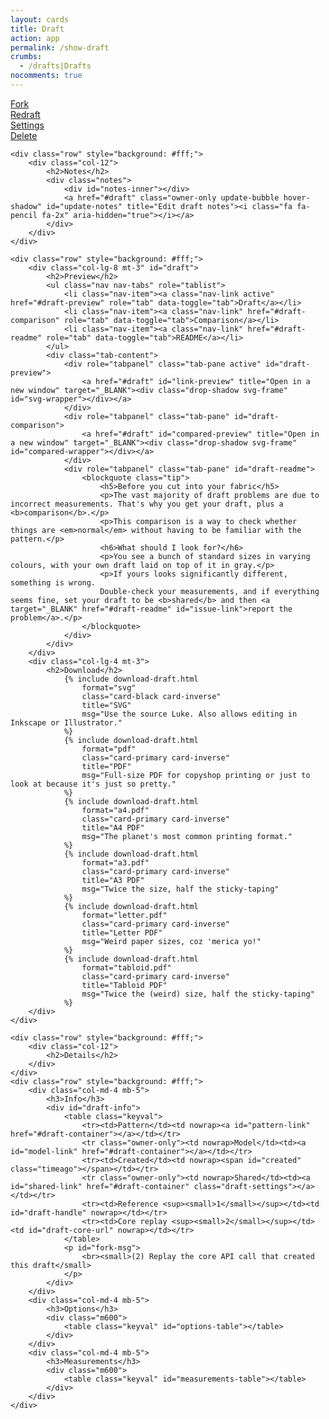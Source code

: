 ```yaml
---
layout: cards
title: Draft
action: app
permalink: /show-draft
crumbs:
  - /drafts|Drafts
nocomments: true
---
```

<div class="container" id="draft-container" >
    <div class="row owner-only mb-5" id="draft-header">
        <div class="col-xl-10 offset-xl-1 col-lg-12" id="draft-actions">
                    <div class="row mb-3">
                        <div class="col-lg-3 col-md-3 col-6">
                            <a href="#draft-container" id="fork-btn"     class="drop-shadow btn btn-block btn-info mt-3 modal light"><i class="fa fa-code-fork" aria-hidden="true"></i> Fork</a>
                        </div>
                        <div class="col-lg-3 col-md-3 col-6">
                            <a href="#draft-container" id="redraft-btn"  class="drop-shadow btn btn-block btn-info mt-3 modal light"><i class="fa fa-repeat" aria-hidden="true"></i> Redraft</a>
                        </div>
                        <div class="col-lg-3 col-md-3 col-6">
                            <a href="#draft-container" id="settings-btn" class="drop-shadow draft-settings btn btn-block btn-primary mt-3 modal light"><i class="fa fa-wrench" aria-hidden="true"></i> Settings</a>
                        </div>
                        <div class="col-lg-3 col-md-3 col-6">
                            <a href="#draft-container" id="delete-btn"   class="drop-shadow btn btn-block btn-danger mt-3 modal light"><i class="fa fa-trash-o" aria-hidden="true"></i> Delete</a>
                        </div>
                    </div>
        </div>
    </div>

    <div class="row" style="background: #fff;">
        <div class="col-12">
            <h2>Notes</h2>
            <div class="notes">
                <div id="notes-inner"></div>
                <a href="#draft" class="owner-only update-bubble hover-shadow" id="update-notes" title="Edit draft notes"><i class="fa fa-pencil fa-2x" aria-hidden="true"></i></a>
            </div>
        </div>
    </div>

    <div class="row" style="background: #fff;">
        <div class="col-lg-8 mt-3" id="draft">
            <h2>Preview</h2>
            <ul class="nav nav-tabs" role="tablist">
                <li class="nav-item"><a class="nav-link active" href="#draft-preview" role="tab" data-toggle="tab">Draft</a></li>
                <li class="nav-item"><a class="nav-link" href="#draft-comparison" role="tab" data-toggle="tab">Comparison</a></li>
                <li class="nav-item"><a class="nav-link" href="#draft-readme" role="tab" data-toggle="tab">README</a></li>
            </ul>
            <div class="tab-content">
                <div role="tabpanel" class="tab-pane active" id="draft-preview">
                    <a href="#draft" id="link-preview" title="Open in a new window" target="_BLANK"><div class="drop-shadow svg-frame" id="svg-wrapper"></div></a>
                </div>
                <div role="tabpanel" class="tab-pane" id="draft-comparison">
                    <a href="#draft" id="compared-preview" title="Open in a new window" target="_BLANK"><div class="drop-shadow svg-frame" id="compared-wrapper"></div></a>
                </div>
                <div role="tabpanel" class="tab-pane" id="draft-readme">
                    <blockquote class="tip">
                        <h5>Before you cut into your fabric</h5>
                        <p>The vast majority of draft problems are due to incorrect measurements. That's why you get your draft, plus a <b>comparison</b>.</p>
                        <p>This comparison is a way to check whether things are <em>normal</em> without having to be familiar with the pattern.</p>
                        <h6>What should I look for?</h6>
                        <p>You see a bunch of standard sizes in varying colours, with your own draft laid on top of it in gray.</p>
                        <p>If yours looks significantly different, something is wrong.
                        Double-check your measurements, and if everything seems fine, set your draft to be <b>shared</b> and then <a target="_BLANK" href="#draft-readme" id="issue-link">report the problem</a>.</p>
                    </blockquote>
                </div>
            </div>
        </div>
        <div class="col-lg-4 mt-3">
            <h2>Download</h2>
                {% include download-draft.html 
                    format="svg"
                    class="card-black card-inverse"
                    title="SVG"
                    msg="Use the source Luke. Also allows editing in Inkscape or Illustrator."
                %}
                {% include download-draft.html 
                    format="pdf"
                    class="card-primary card-inverse"
                    title="PDF"
                    msg="Full-size PDF for copyshop printing or just to look at because it's just so pretty."
                %}
                {% include download-draft.html 
                    format="a4.pdf"
                    class="card-primary card-inverse"
                    title="A4 PDF"
                    msg="The planet's most common printing format."
                %}
                {% include download-draft.html 
                    format="a3.pdf"
                    class="card-primary card-inverse"
                    title="A3 PDF"
                    msg="Twice the size, half the sticky-taping"
                %}
                {% include download-draft.html 
                    format="letter.pdf"
                    class="card-primary card-inverse"
                    title="Letter PDF"
                    msg="Weird paper sizes, coz 'merica yo!"
                %}
                {% include download-draft.html 
                    format="tabloid.pdf"
                    class="card-primary card-inverse"
                    title="Tabloid PDF"
                    msg="Twice the (weird) size, half the sticky-taping"
                %}
        </div>
    </div>

    <div class="row" style="background: #fff;">
        <div class="col-12">
            <h2>Details</h2>
        </div>
    </div>
    <div class="row" style="background: #fff;">
        <div class="col-md-4 mb-5">
            <h3>Info</h3>
            <div id="draft-info">
                <table class="keyval">
                    <tr><td>Pattern</td><td nowrap><a id="pattern-link" href="#draft-container"></a></td></tr>
                    <tr class="owner-only"><td nowrap>Model</td><td><a id="model-link" href="#draft-container"></a></td></tr>
                    <tr><td>Created</td><td nowrap><span id="created" class="timeago"></span></td></tr>
                    <tr class="owner-only"><td nowrap>Shared</td><td><a id="shared-link" href="#draft-container" class="draft-settings"></a></td></tr>
                    <tr><td>Reference <sup><small>1</small></sup></td><td id="draft-handle" nowrap></td></tr>
                    <tr><td>Core replay <sup><small>2</small></sup></td><td id="draft-core-url" nowrap></td></tr>
                </table>
                <p id="fork-msg">
                    <br><small>(2) Replay the core API call that created this draft</small>
                </p>
            </div>
        </div>
        <div class="col-md-4 mb-5">
            <h3>Options</h3>
            <div class="m600">
                <table class="keyval" id="options-table"></table>
            </div>
        </div>
        <div class="col-md-4 mb-5">
            <h3>Measurements</h3>
            <div class="m600">
                <table class="keyval" id="measurements-table"></table>
            </div>
        </div>
    </div>
</div>
